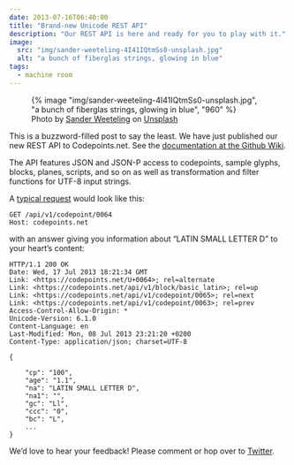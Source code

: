 ```yaml
---
date: 2013-07-16T06:40:00
title: "Brand-new Unicode REST API"
description: "Our REST API is here and ready for you to play with it."
image:
  src: "img/sander-weeteling-4I41IQtmSs0-unsplash.jpg"
  alt: "a bunch of fiberglas strings, glowing in blue"
tags:
  - machine room
---
```


<figure>
  {% image "img/sander-weeteling-4I41IQtmSs0-unsplash.jpg", "a bunch of fiberglas strings, glowing in blue", "960" %}
  <figcaption>
    Photo by <a href="https://unsplash.com/de/@sanderweeteling">Sander Weeteling</a> on
    <a href="https://unsplash.com/de/fotos/blaue-lichter-leuchten-ein-4I41IQtmSs0">Unsplash</a>
  </figcaption>
</figure>

This is a buzzword-filled post to say the least. We have just published our
new REST API to Codepoints.net. See the [documentation at the Github
Wiki](https://github.com/Boldewyn/Codepoints.net/wiki/API).

The API features JSON and JSON-P access to codepoints, sample glyphs,
blocks, planes, scripts, and so on as well as transformation and filter
functions for UTF-8 input strings.

A [typical request](https://codepoints.net/api/v1/codepoint/0064) would look
like this:

```
GET /api/v1/codepoint/0064
Host: codepoints.net
```

with an answer giving you information about “LATIN SMALL LETTER D” to your
heart’s content:

```
HTTP/1.1 200 OK
Date: Wed, 17 Jul 2013 18:21:34 GMT
Link: <https://codepoints.net/U+0064>; rel=alternate
Link: <https://codepoints.net/api/v1/block/basic_latin>; rel=up
Link: <https://codepoints.net/api/v1/codepoint/0065>; rel=next
Link: <https://codepoints.net/api/v1/codepoint/0063>; rel=prev
Access-Control-Allow-Origin: *
Unicode-Version: 6.1.0
Content-Language: en
Last-Modified: Mon, 08 Jul 2013 23:21:20 +0200
Content-Type: application/json; charset=UTF-8

{

    "cp": "100",
    "age": "1.1",
    "na": "LATIN SMALL LETTER D",
    "na1": "",
    "gc": "Ll",
    "ccc": "0",
    "bc": "L",
    ...
}
```

We’d love to hear your feedback! Please comment or hop over to
[Twitter](https://twitter.com/CodepointsNet).
